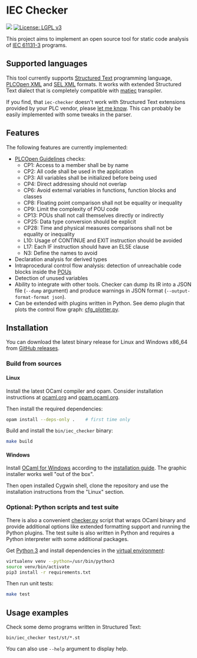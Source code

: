 # IEC Checker

![](https://github.com/jubnzv/iec-checker/workflows/Unit%20tests/badge.svg)
[![License: LGPL v3](https://img.shields.io/badge/License-LGPL%20v3-blue.svg)](https://www.gnu.org/licenses/lgpl-3.0)

This project aims to implement an open source tool for static code analysis of [IEC 61131-3](https://en.wikipedia.org/wiki/IEC_61131-3) programs.

## Supported languages

This tool currently supports [Structured Text](https://en.wikipedia.org/wiki/Structured_text) programming language, [PLCOpen XML](https://plcopen.org/technical-activities/xml-exchange) and [SEL XML](https://selinc.com/products/3530/) formats.
It works with extended Structured Text dialect that is completely compatible with [matiec](https://github.com/sm1820/matiec) transpiler.

If you find, that `iec-checker` doesn't work with Structured Text extensions provided by your PLC vendor, please [let me know](https://github.com/jubnzv/iec-checker/issues). This can probably be easily implemented with some tweaks in the parser.

## Features

The following features are currently implemented:
+ [PLCOpen Guidelines](https://plcopen.org/software-construction-guidelines) checks:
  - CP1: Access to a member shall be by name
  - CP2: All code shall be used in the application
  - CP3: All variables shall be initialized before being used
  - CP4: Direct addressing should not overlap
  - CP6: Avoid external variables in functions, function blocks and classes
  - CP8: Floating point comparison shall not be equality or inequality
  - CP9: Limit the complexity of POU code
  - CP13: POUs shall not call themselves directly or indirectly
  - CP25: Data type conversion should be explicit
  - CP28: Time and physical measures comparisons shall not be equality or inequality
  - L10: Usage of CONTINUE and EXIT instruction should be avoided
  - L17: Each IF instruction should have an ELSE clause
  - N3: Define the names to avoid
+ Declaration analysis for derived types
+ Intraprocedural control flow analysis: detection of unreachable code blocks inside the [POUs](https://en.wikipedia.org/wiki/IEC_61131-3#Program_organization_unit_(POU))
+ Detection of unused variables
+ Ability to integrate with other tools. Checker can dump its IR into a JSON file (`--dump` argument) and produce warnings in JSON format (`--output-format-format json`).
+ Can be extended with plugins written in Python. See demo plugin that plots the control flow graph: [cfg_plotter.py](./src/python/plugins/cfg_plotter.py).

## Installation

You can download the latest binary release for Linux and Windows x86_64 from [GitHub releases](https://github.com/jubnzv/iec-checker/releases).

### Build from sources

#### Linux

Install the latest OCaml compiler and opam. Consider installation instructions at [ocaml.org](https://ocaml.org/docs/install.html) and [opam.ocaml.org](https://opam.ocaml.org/doc/Install.html).

Then install the required dependencies:

```bash
opam install --deps-only .    # first time only
```

Build and install the `bin/iec_checker` binary:

```bash
make build
```

#### Windows

Install [OCaml for Windows](https://fdopen.github.io/opam-repository-mingw/) according to the [installation guide](https://fdopen.github.io/opam-repository-mingw/installation/). The graphic installer works well "out of the box".

Then open installed Cygwin shell, clone the repository and use the installation instructions from the "Linux" section.

### Optional: Python scripts and test suite
There is also a convenient [checker.py](./checker.py) script that wraps OCaml binary and provide additional options like extended formatting support and running the Python plugins. The test suite is also written in Python and requires a Python interpreter with some additional packages.

Get [Python 3](https://www.python.org/downloads/) and install dependencies in the [virtual environment](https://docs.python.org/3/library/venv.html):
```bash
virtualenv venv --python=/usr/bin/python3
source venv/bin/activate
pip3 install -r requirements.txt
```

Then run unit tests:
```bash
make test
```

## Usage examples

Check some demo programs written in Structured Text:

```
bin/iec_checker test/st/*.st
```

You can also use `--help` argument to display help.

